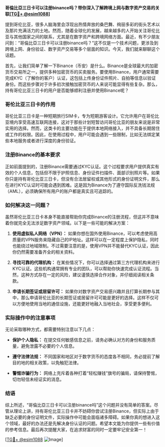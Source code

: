 **哥倫比亞三日卡可以注册binance吗？带你深入了解跨境上网与数字资产交易的关联[[TG💪+ @esim1088](https://t.me/s/esim1088)]**

提到哥伦比亚，很多人脑海里会浮现出热情奔放的桑巴舞、绚丽多彩的街头艺术以及那片充满活力的土地。然而，随着全球化的发展，越来越多的人开始关注哥伦比亚与其他国家之间的联系，尤其是在数字资产和跨境网络方面。最近，有不少朋友问到：“哥倫比亞三日卡可以注册binance吗？”这不仅是一个技术问题，更涉及到跨境上网、身份验证、数字资产交易等多个层面的知识。今天，我们就来聊聊这个话题。

首先，让我们简单了解一下Binance（币安）是什么。Binance是全球最大的加密货币交易所之一，提供多种加密货币的买卖服务。要使用Binance，用户通常需要完成KYC（了解你的客户）认证，这包括上传身份证件照片、自拍等信息以验证身份。而这些步骤对于许多初次接触加密货币的人来说可能显得有些复杂。那么，持有哥伦比亚三日卡的用户是否能够顺利注册并使用Binance呢？

### 哥伦比亚三日卡的作用

哥伦比亚三日卡是一种短期旅行SIM卡，专为短期游客设计。它允许用户在哥伦比亚境内享受高速互联网连接，这对于那些计划短暂访问哥伦比亚的朋友来说是非常实用的选择。然而，这类卡的主要功能在于提供本地网络接入，并不具备长期居住或工作的权限。因此，在使用过程中，用户可能会遇到一些限制，比如无法绑定某些本地服务或者进行深度的身份验证。

### 注册Binance的基本要求

正如前面提到的，注册Binance需要通过KYC认证。这个过程要求用户提供真实有效的个人信息，包括但不限于护照信息、身份证件扫描件、面部识别照片等。如果你只是持有哥伦比亚三日卡，但没有合法居留权或其他形式的身份证明文件，那么在进行KYC认证时可能会遇到困难。这是因为Binance为了遵守国际反洗钱法规（AML），必须确保所有用户的账户都是真实且可追踪的。

### 如何解决这一问题？

虽然哥伦比亚三日卡本身不能直接帮助你完成Binance的注册流程，但这并不意味着你就完全无法涉足数字资产领域。以下是一些可能的解决方案：

1. **使用虚拟私人网络（VPN）：** 如果你想在国外使用Binance，可以考虑使用高质量的VPN服务来隐藏自己的IP地址。这样可以在一定程度上保护隐私，同时也能绕过地域限制。不过需要注意的是，使用VPN并不能替代KYC认证，因此你仍然需要准备齐全的相关资料。
   
2. **寻找可靠的代理机构：** 在某些情况下，你可以选择通过第三方代理机构来进行KYC认证。这些机构通常拥有专业的团队，可以帮助你快速完成认证流程。当然，这种方式存在一定的风险，建议谨慎选择合作对象，并仔细阅读相关条款。

3. **申请长期签证或居留许可：** 如果你对数字资产交易感兴趣并且打算长期参与其中，那么申请哥伦比亚的长期签证或居留许可可能是更好的选择。这样不仅可以方便地使用当地的通信设施，还能更好地融入当地社会，享受更多便利。

### 实际操作中的注意事项

无论采取哪种方式，都需要特别注意以下几点：

- **保护个人隐私：** 在提交任何敏感信息之前，请务必确认对方的身份和服务质量，避免泄露不必要的个人信息。
  
- **遵守法律法规：** 不同国家和地区对于数字货币的态度各不相同，务必提前了解目的地的相关政策，以免触犯法律。

- **警惕诈骗行为：** 网络上充斥着各种打着“轻松赚钱”旗号的骗局，请保持警惕，切勿轻信未经证实的消息。

### 结语

综上所述，“哥倫比亞三日卡可以注册binance吗”这个问题并没有简单的答案。尽管从理论上讲，持有哥伦比亚三日卡并不妨碍你尝试注册Binance，但实际上由于缺乏必要的身份证明文件，实际操作中可能会面临诸多障碍。如果你真的想进入这个领域，最好的办法还是先解决身份认证的问题。希望本文能为你提供一些有价值的参考信息。最后再次提醒大家，在追求财富的同时一定要牢记安全第一！

[[TG💪+ @esim1088](https://t.me/s/esim1088) ![Image](https://i.postimg.cc/4NQfJmqS/Snipaste-2025-05-13-00-14-12.png)]